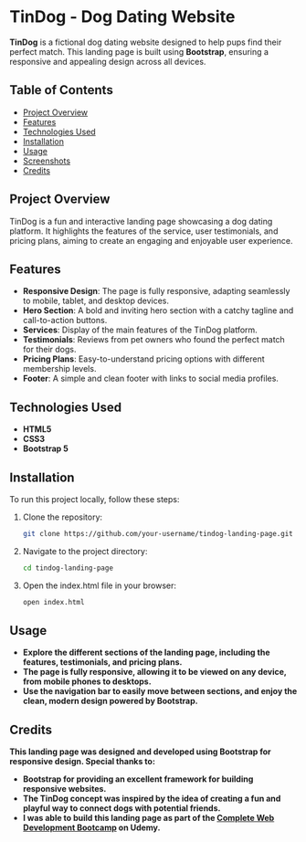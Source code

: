 # TinDog - Dog Dating Website

**TinDog** is a fictional dog dating website designed to help pups find their perfect match. This landing page is built using **Bootstrap**, ensuring a responsive and appealing design across all devices.

## Table of Contents
- [Project Overview](#project-overview)
- [Features](#features)
- [Technologies Used](#technologies-used)
- [Installation](#installation)
- [Usage](#usage)
- [Screenshots](#screenshots)
- [Credits](#credits)

## Project Overview
TinDog is a fun and interactive landing page showcasing a dog dating platform. It highlights the features of the service, user testimonials, and pricing plans, aiming to create an engaging and enjoyable user experience.

## Features
- **Responsive Design**: The page is fully responsive, adapting seamlessly to mobile, tablet, and desktop devices.
- **Hero Section**: A bold and inviting hero section with a catchy tagline and call-to-action buttons.
- **Services**: Display of the main features of the TinDog platform.
- **Testimonials**: Reviews from pet owners who found the perfect match for their dogs.
- **Pricing Plans**: Easy-to-understand pricing options with different membership levels.
- **Footer**: A simple and clean footer with links to social media profiles.

## Technologies Used
- **HTML5**
- **CSS3**
- **Bootstrap 5**

## Installation
To run this project locally, follow these steps:

1. Clone the repository:
   ```bash
   git clone https://github.com/your-username/tindog-landing-page.git

2. Navigate to the project directory:
      ```bash
   cd tindog-landing-page

3. Open the index.html file in your browser:
      ```bash
   open index.html

## Usage
- **Explore the different sections of the landing page, including the features, testimonials, and pricing plans.**
- **The page is fully responsive, allowing it to be viewed on any device, from mobile phones to desktops.**
- **Use the navigation bar to easily move between sections, and enjoy the clean, modern design powered by Bootstrap.**

## Credits
**This landing page was designed and developed using Bootstrap for responsive design. Special thanks to:**
- **Bootstrap for providing an excellent framework for building responsive websites.**
- **The TinDog concept was inspired by the idea of creating a fun and playful way to connect dogs with potential friends.**
- **I was able to build this landing page as part of the [Complete Web Development Bootcamp](https://www.udemy.com/course/the-complete-web-development-bootcamp/?couponCode=ST14MT101024) 
 on Udemy.**
